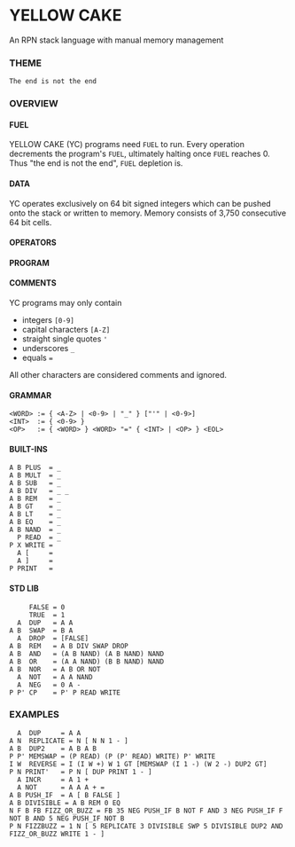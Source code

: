 # YELLOW CAKE

An RPN stack language with manual memory management

### THEME

    The end is not the end

### OVERVIEW

#### FUEL

YELLOW CAKE (YC) programs need `FUEL` to run. Every operation decrements the program's `FUEL`, ultimately halting once `FUEL` reaches 0.
Thus "the end is not the end", `FUEL` depletion is.

#### DATA

YC operates exclusively on 64 bit signed integers which can be pushed onto the stack or written to memory. Memory consists of 3,750 consecutive 64 bit cells.

#### OPERATORS

#### PROGRAM

#### COMMENTS

YC programs may only contain
- integers `[0-9]`
- capital characters `[A-Z]`
- straight single quotes `'`
- underscores `_`
- equals `=`

All other characters are considered comments and ignored.

#### GRAMMAR

    <WORD> := { <A-Z> | <0-9> | "_" } ["'" | <0-9>]
    <INT>  := { <0-9> }
    <OP>   := { <WORD> } <WORD> "=" { <INT> | <OP> } <EOL>

#### BUILT-INS
    A B PLUS  = _
    A B MULT  = _
    A B SUB   = _
    A B DIV   = _ _
    A B REM   = _
    A B GT    = _
    A B LT    = _
    A B EQ    = _
    A B NAND  = _
      P READ  = _
    P X WRITE =
      A [     =
      A ]     =
    P PRINT   =

#### STD LIB
         FALSE = 0
         TRUE  = 1
      A  DUP   = A A
    A B  SWAP  = B A
      A  DROP  = [FALSE]
    A B  REM   = A B DIV SWAP DROP
    A B  AND   = (A B NAND) (A B NAND) NAND
    A B  OR    = (A A NAND) (B B NAND) NAND
    A B  NOR   = A B OR NOT
      A  NOT   = A A NAND
      A  NEG   = 0 A -
    P P' CP    = P' P READ WRITE

### EXAMPLES
      A  DUP     = A A
    A N  REPLICATE = N [ N N 1 - ]
    A B  DUP2    = A B A B
    P P' MEMSWAP = (P READ) (P (P' READ) WRITE) P' WRITE
    I W  REVERSE = I (I W +) W 1 GT [MEMSWAP (I 1 -) (W 2 -) DUP2 GT]
    P N PRINT'   = P N [ DUP PRINT 1 - ]
      A INCR     = A 1 +
      A NOT      = A A A + =
    A B PUSH_IF  = A [ B FALSE ]
    A B DIVISIBLE = A B REM 0 EQ
    N F B FB FIZZ_OR_BUZZ = FB 35 NEG PUSH_IF B NOT F AND 3 NEG PUSH_IF F NOT B AND 5 NEG PUSH_IF NOT B
    P N FIZZBUZZ = 1 N [ 5 REPLICATE 3 DIVISIBLE SWP 5 DIVISIBLE DUP2 AND FIZZ_OR_BUZZ WRITE 1 - ]
